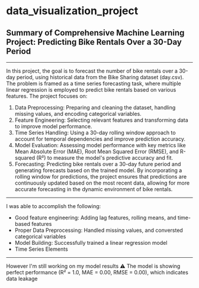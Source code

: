 # data_visualization_project
## Summary of Comprehensive Machine Learning Project: Predicting Bike Rentals Over a 30-Day Period
_________________________________________
In this project, the goal is to forecast the number of bike rentals over a 30-day period, using historical data from the Bike Sharing dataset (day.csv). The problem is framed as a time series forecasting task, where multiple linear regression is employed to predict bike rentals based on various features.
The project focuses on:
1. Data Preprocessing: Preparing and cleaning the dataset, handling missing values, and encoding categorical variables.
2. Feature Engineering: Selecting relevant features and transforming data to improve model performance.
3. Time Series Handling: Using a 30-day rolling window approach to account for temporal dependencies and improve prediction accuracy.
4. Model Evaluation: Assessing model performance with key metrics like Mean Absolute Error (MAE), Root Mean Squared Error (RMSE), and R-squared (R²) to measure the model's predictive accuracy and fit.
5. Forecasting: Predicting bike rentals over a 30-day future period and generating forecasts based on the trained model.
By incorporating a rolling window for predictions, the project ensures that predictions are continuously updated based on the most recent data, allowing for more accurate forecasting in the dynamic environment of bike rentals.

__________________________________________
I was able to accomplish the following:

* Good feature engineering: Adding lag features, rolling means, and time-based features
* Proper Data Preprocessing: Handled missing values, and conversted categorical variables
* Model Building: Successfully trained a linear regression model
* Time Series Elements

__________________________________________

However I'm still working on my model results ⚠️
The model is showing perfect performance (R² = 1.0, MAE = 0.00, RMSE = 0.00), which indicates data leakage
